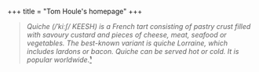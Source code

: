 +++
title = "Tom Houle's homepage"
+++


> _Quiche (/ˈkiːʃ/ KEESH) is a French tart consisting of pastry crust filled
with savoury custard and pieces of cheese, meat, seafood or vegetables. The
best-known variant is quiche Lorraine, which includes lardons or bacon. Quiche
can be served hot or cold. It is popular
worldwide._[¹](https://en.wikipedia.org/wiki/Quiche)
